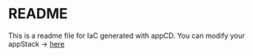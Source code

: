 # README
This is a readme file for IaC generated with appCD.
You can modify your appStack -> [here](http://cloud.stackgen.com/appstacks/d81781bd-dc98-45d9-ad00-f0155c65b754)
